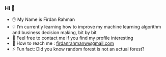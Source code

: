 ### Hi 👋

- ✋ My Name is Firdan Rahman
- 💡 I’m currently learning how to improve my machine learning algorithm and business decision making, bit by bit
- 🌠 Feel free to contact me if you find my profile interesting
- 📧 How to reach me : firdanrahmanw@gmail.com
- ⚡ Fun fact: Did you know random forest is not an actual forest?

<!--
**FirRW/FirRW** is a ✨ _special_ ✨ repository because its `README.md` (this file) appears on your GitHub profile.

Here are some ideas to get you started:
-->
